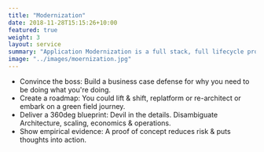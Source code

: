 ```yaml
---
title: "Modernization"
date: 2018-11-28T15:15:26+10:00
featured: true
weight: 3
layout: service
summary: "Application Modernization is a full stack, full lifecycle problem requiring paradigm shifts across people, process & tooling. Platformatory can be an advance guard to make your team battle ready." 
image: "../images/moernization.jpg"
---
```


* Convince the boss: Build a business case defense for why you need to be doing what you're doing.
* Create a roadmap: You could lift & shift, replatform or re-architect or embark on a green field journey. 
* Deliver a 360deg blueprint:  Devil in the details. Disambiguate Architecture, scaling, economics & operations.
* Show empirical evidence: A proof of concept reduces risk & puts thoughts into action.

